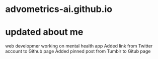 # advometrics-ai.github.io
# updated about me
web developmer working on mental health app
Added link from Twitter account to Github page
Added pinned post from Tumblr to Gitub page
